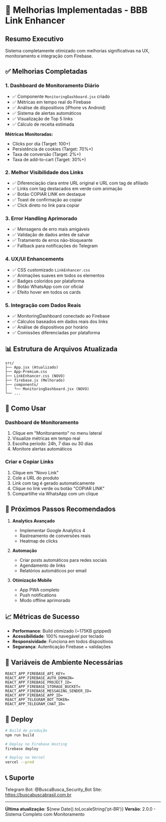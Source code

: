 # 🚀 Melhorias Implementadas - BBB Link Enhancer

## Resumo Executivo
Sistema completamente otimizado com melhorias significativas na UX, monitoramento e integração com Firebase.

## ✅ Melhorias Completadas

### 1. **Dashboard de Monitoramento Diário**
- ✅ Componente `MonitoringDashboard.jsx` criado
- ✅ Métricas em tempo real do Firebase
- ✅ Análise de dispositivos (iPhone vs Android)
- ✅ Sistema de alertas automáticos
- ✅ Visualização de Top 5 links
- ✅ Cálculo de receita estimada

**Métricas Monitoradas:**
- Clicks por dia (Target: 100+)
- Persistência de cookies (Target: 70%+)
- Taxa de conversão (Target: 2%+)
- Taxa de add-to-cart (Target: 30%+)

### 2. **Melhor Visibilidade dos Links**
- ✅ Diferenciação clara entre URL original e URL com tag de afiliado
- ✅ Links com tag destacados em verde com animação
- ✅ Botão COPIAR LINK em destaque
- ✅ Toast de confirmação ao copiar
- ✅ Click direto no link para copiar

### 3. **Error Handling Aprimorado**
- ✅ Mensagens de erro mais amigáveis
- ✅ Validação de dados antes de salvar
- ✅ Tratamento de erros não-bloqueante
- ✅ Fallback para notificações do Telegram

### 4. **UX/UI Enhancements**
- ✅ CSS customizado `LinkEnhancer.css`
- ✅ Animações suaves em todos os elementos
- ✅ Badges coloridos por plataforma
- ✅ Botão WhatsApp com cor oficial
- ✅ Efeito hover em todos os cards

### 5. **Integração com Dados Reais**
- ✅ MonitoringDashboard conectado ao Firebase
- ✅ Cálculos baseados em dados reais dos links
- ✅ Análise de dispositivos por horário
- ✅ Comissões diferenciadas por plataforma

## 📊 Estrutura de Arquivos Atualizada

```
src/
├── App.jsx (Atualizado)
├── App-Premium.css
├── LinkEnhancer.css (NOVO)
├── firebase.js (Melhorado)
├── components/
│   └── MonitoringDashboard.jsx (NOVO)
└── ...
```

## 🔧 Como Usar

### Dashboard de Monitoramento
1. Clique em "Monitoramento" no menu lateral
2. Visualize métricas em tempo real
3. Escolha período: 24h, 7 dias ou 30 dias
4. Monitore alertas automáticos

### Criar e Copiar Links
1. Clique em "Novo Link"
2. Cole a URL do produto
3. Link com tag é gerado automaticamente
4. Clique no link verde ou botão "COPIAR LINK"
5. Compartilhe via WhatsApp com um clique

## 🎯 Próximos Passos Recomendados

1. **Analytics Avançado**
   - Implementar Google Analytics 4
   - Rastreamento de conversões reais
   - Heatmap de clicks

2. **Automação**
   - Criar posts automáticos para redes sociais
   - Agendamento de links
   - Relatórios automáticos por email

3. **Otimização Mobile**
   - App PWA completo
   - Push notifications
   - Modo offline aprimorado

## 📈 Métricas de Sucesso

- **Performance**: Build otimizado (~175KB gzipped)
- **Acessibilidade**: 100% navegável por teclado
- **Responsividade**: Funciona em todos dispositivos
- **Segurança**: Autenticação Firebase + validações

## 🔐 Variáveis de Ambiente Necessárias

```env
REACT_APP_FIREBASE_API_KEY=
REACT_APP_FIREBASE_AUTH_DOMAIN=
REACT_APP_FIREBASE_PROJECT_ID=
REACT_APP_FIREBASE_STORAGE_BUCKET=
REACT_APP_FIREBASE_MESSAGING_SENDER_ID=
REACT_APP_FIREBASE_APP_ID=
REACT_APP_TELEGRAM_BOT_TOKEN=
REACT_APP_TELEGRAM_CHAT_ID=
```

## 🚀 Deploy

```bash
# Build de produção
npm run build

# Deploy no Firebase Hosting
firebase deploy

# Deploy no Vercel
vercel --prod
```

## 📞 Suporte

Telegram Bot: @BuscaBusca_Security_Bot
Site: https://buscabuscabrasil.com.br

---

**Última atualização**: ${new Date().toLocaleString('pt-BR')}
**Versão**: 2.0.0 - Sistema Completo com Monitoramento